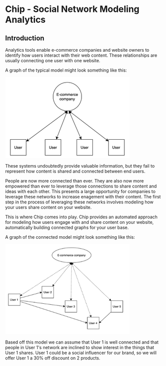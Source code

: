 # Chip - Social Network Modeling Analytics

## Introduction

Analytics tools enable e-commerce companies and website owners to identify how users
interact with their web content. These relationships are usually connecting one user
with one website.

A graph of the typical model might look something like this:

<img src="traditional-model.png" alt="Traditional Model" width="400px">

These systems undoubtedly provide valuable information, but they fail to
represent how content is shared and connected between end users.

People are now more connected than ever. They are also now more empowered than ever
to leverage those connections to share content and ideas with each other. This
presents a large opportunity for companies to leverage these networks to increase
enagement with their content. The first step in the process of leveraging these
networks involves modeling how your users share content on your website.

This is where Chip comes into play. Chip provides an automated approach for modeling
how users engage with and share content on your website, automatically building
connected graphs for your user base.

A graph of the connected model might look something like this:

<img src="connected-model.png" alt="connected Model" width="400px">

Based off this model we can assume that User 1 is well connected and that people in
User 1's network are inclined to show interest in the things that User 1 shares. User
1 could be a social influencer for our brand, so we will offer User 1 a 30% off
discount on 2 products.
